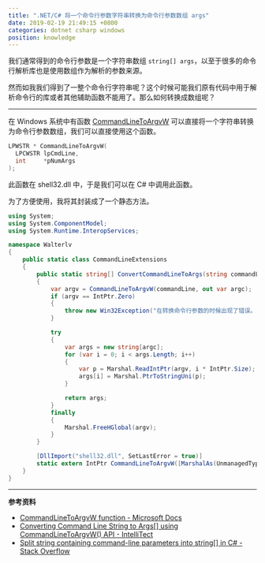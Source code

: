 ```yaml
---
title: ".NET/C# 将一个命令行参数字符串转换为命令行参数数组 args"
date: 2019-02-19 21:49:15 +0800
categories: dotnet csharp windows
position: knowledge
---
```


我们通常得到的命令行参数是一个字符串数组 `string[] args`，以至于很多的命令行解析库也是使用数组作为解析的参数来源。

然而如我我们得到了一整个命令行字符串呢？这个时候可能我们原有代码中用于解析命令行的库或者其他辅助函数不能用了。那么如何转换成数组呢？

---

在 Windows 系统中有函数 [CommandLineToArgvW](https://docs.microsoft.com/en-us/windows/desktop/api/shellapi/nf-shellapi-commandlinetoargvw) 可以直接将一个字符串转换为命令行参数数组，我们可以直接使用这个函数。

```cpp
LPWSTR * CommandLineToArgvW(
  LPCWSTR lpCmdLine,
  int     *pNumArgs
);
```

此函数在 shell32.dll 中，于是我们可以在 C# 中调用此函数。

为了方便使用，我将其封装成了一个静态方法。

```csharp
using System;
using System.ComponentModel;
using System.Runtime.InteropServices;

namespace Walterlv
{
    public static class CommandLineExtensions
    {
        public static string[] ConvertCommandLineToArgs(string commandLine)
        {
            var argv = CommandLineToArgvW(commandLine, out var argc);
            if (argv == IntPtr.Zero)
            {
                throw new Win32Exception("在转换命令行参数的时候出现了错误。");
            }

            try
            {
                var args = new string[argc];
                for (var i = 0; i < args.Length; i++)
                {
                    var p = Marshal.ReadIntPtr(argv, i * IntPtr.Size);
                    args[i] = Marshal.PtrToStringUni(p);
                }

                return args;
            }
            finally
            {
                Marshal.FreeHGlobal(argv);
            }
        }

        [DllImport("shell32.dll", SetLastError = true)]
        static extern IntPtr CommandLineToArgvW([MarshalAs(UnmanagedType.LPWStr)] string lpCmdLine, out int pNumArgs);
    }
}
```

---

**参考资料**

- [CommandLineToArgvW function - Microsoft Docs](https://docs.microsoft.com/en-us/windows/desktop/api/shellapi/nf-shellapi-commandlinetoargvw)
- [Converting Command Line String to Args[] using CommandLineToArgvW() API - IntelliTect](https://intellitect.com/converting-command-line-string-to-args-using-commandlinetoargvw-api/)
- [Split string containing command-line parameters into string[] in C# - Stack Overflow](https://stackoverflow.com/a/749653/6233938)
